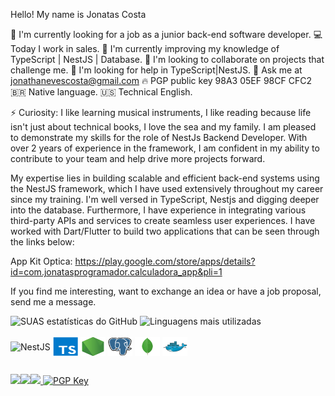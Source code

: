 Hello! My name is Jonatas Costa

🔭  I'm currently looking for a job as a junior back-end software developer.
💻  Today I work in sales.
🌱  I'm currently improving my knowledge of TypeScript | NestJS | Database.
👯  I'm looking to collaborate on projects that challenge me.
🤔  I'm looking for help in TypeScript|NestJS.
💬  Ask me at jonathanevescosta@gmail.com
🔥  PGP public key 98A3 05EF 98CF CFC2
🇧🇷  Native language.
🇺🇸  Technical English.

⚡ Curiosity: I like learning musical instruments, I like reading because life isn't just about technical books, I love the sea and my family.
I am pleased to demonstrate my skills for the role of NestJs Backend Developer. With over 2 years of experience in the framework, I am confident in my ability to contribute to your team and help drive more projects forward.

My expertise lies in building scalable and efficient back-end systems using the NestJS framework, which I have used extensively throughout my career since my training. I'm well versed in TypeScript, Nestjs and digging deeper into the database. Furthermore, I have experience in integrating various third-party APIs and services to create seamless user experiences. I have worked with Dart/Flutter to build two applications that can be seen through the links below:

App Kit Optica: https://play.google.com/store/apps/details?id=com.jonatasprogramador.calculadora_app&pli=1

If you find me interesting, want to exchange an idea or have a job proposal, send me a message.

<!DOCTYPE html>
<html>
<head>
</head>
<body>
  <div class="github-stats">
    <img src="https://github-readme-stats.vercel.app/api?username=JonatasnCosta&show_icons=true&theme=yeblu" alt="SUAS estatísticas do GitHub">
    <img src="https://github-readme-stats.vercel.app/api/top-langs/?username=JonatasnCosta&layout=compact&show_icons=true&theme=yeblu" alt="Linguagens mais utilizadas">
  </div>
</body>
</html>

<div style="display: inline_block"><br>

  <img align="center" alt="NestJS" height="30" width="40" src="https://nestjs.com/img/logo_text.svg">
  
  <img align="center" alt="Joni-Ts" height="30" width="40" src="https://raw.githubusercontent.com/devicons/devicon/master/icons/typescript/typescript-plain.svg">
 
  <img align="center" alt="NodeJS" height="30" width="40" src="https://raw.githubusercontent.com/devicons/devicon/master/icons/nodejs/nodejs-original.svg">

  <img align="center" alt="PostgreSQL" height="30" width="40" src="https://raw.githubusercontent.com/devicons/devicon/master/icons/postgresql/postgresql-original.svg">

  <img align="center" alt="MongoDB" height="30" width="40" src="https://raw.githubusercontent.com/devicons/devicon/master/icons/mongodb/mongodb-original.svg">

  <img align="center" alt="Docker" height="30" width="40" src="https://raw.githubusercontent.com/devicons/devicon/master/icons/docker/docker-original.svg">
</div>

##

[<img src="https://img.shields.io/badge/linkedin-%230077B5.svg?&style=for-the-badge&logo=linkedin&logoColor=white" />](https://www.linkedin.com/in/jonatasncosta/)<a href = "mailto:jonathanevescosta@gmail.com"><img src="https://img.shields.io/badge/-Gmail-%23333?style=for-the-badge&logo=gmail&logoColor=white" target="_blank"></a>[<img src="https://img.shields.io/badge/twitter-%231DA1F2.svg?&style=for-the-badge&logo=twitter&logoColor=white" />](https://twitter.com/Jonatas_nCosta)<a href="https://github.com/JonatasnCosta/JonatasnCosta/blob/master/JonatasCosta_public_key.gpg?subject=PGP%20Key">
  <img src="https://img.shields.io/badge/PGP%20Key-%2300C853.svg?&style=for-the-badge&logo=protonmail&logoColor=white" alt="PGP Key" />
</a>
 



